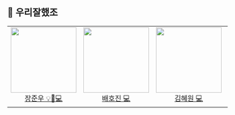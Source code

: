## 👋 우리잘했조

<table>
  <tr height="150px">
  <td align="center">
    <a href="https://github.com/timingsniper"><img height="150px" width="150px" src="https://avatars.githubusercontent.com/u/17792896?v=4"/></a>
    <br />
    <a href="https://github.com/timingsniper">장준우 💡🎨💻</a>
  </td>
  <td align="center">
    <a href="https://github.com/1524101973"><img height="150px" width="150px" src=""/></a>
    <br />
    <a href="https://github.com/1524101973">배호진 💻</a>
  </td>
  <td align="center">
    <a href="https://github.com/hyewon02"><img height="150px" width="150px" src="https://avatars.githubusercontent.com/u/107465569?v=4"/></a>
    <br />
    <a href="https://github.com/hyewon02">김혜원 💻</a>
  </td>
  <td align="center">
    <a href="https://github.com/pagh2322"><img height="150px" width="150px" src="https://avatars.githubusercontent.com/u/73037262?v=4"/></a>
    <br />
    <a href="https://github.com/pagh2322">박건호 🍏</a>
  </td>
  </tr>
</table>
